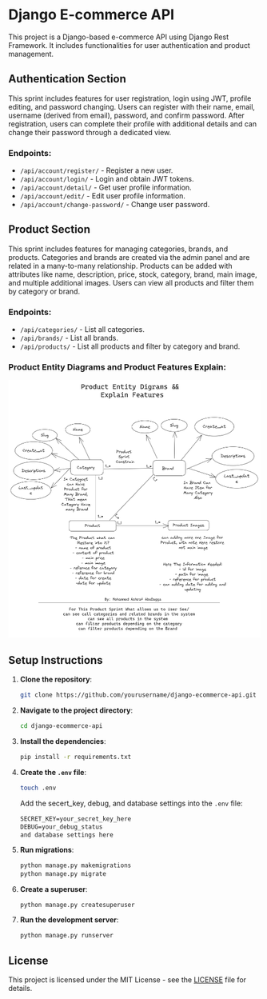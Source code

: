 # Django E-commerce API

This project is a Django-based e-commerce API using Django Rest Framework. It includes functionalities for user authentication and product management.

## Authentication Section

This sprint includes features for user registration, login using JWT, profile editing, and password changing. Users can register with their name, email, username (derived from email), password, and confirm password. After registration, users can complete their profile with additional details and can change their password through a dedicated view.

### Endpoints:

- `/api/account/register/` - Register a new user.
- `/api/account/login/` - Login and obtain JWT tokens.
- `/api/account/detail/` - Get user profile information.
- `/api/account/edit/` - Edit user profile information.
- `/api/account/change-password/` - Change user password.

## Product Section

This sprint includes features for managing categories, brands, and products. Categories and brands are created via the admin panel and are related in a many-to-many relationship. Products can be added with attributes like name, description, price, stock, category, brand, main image, and multiple additional images. Users can view all products and filter them by category or brand.

### Endpoints:

- `/api/categories/` - List all categories.
- `/api/brands/` - List all brands.
- `/api/products/` - List all products and filter by category and brand.

### Product Entity Diagrams and Product Features Explain:

![Product Entity Diagram](documents/images/product_entity.png)

## Setup Instructions

1. **Clone the repository**:

   ```sh
   git clone https://github.com/yourusername/django-ecommerce-api.git
   ```

2. **Navigate to the project directory**:

   ```sh
   cd django-ecommerce-api
   ```

3. **Install the dependencies**:

   ```sh
   pip install -r requirements.txt
   ```

4. **Create the `.env` file**:

   ```sh
   touch .env
   ```

   Add the secert_key, debug, and database settings into the `.env` file:

   ```env
   SECRET_KEY=your_secret_key_here
   DEBUG=your_debug_status
   and database settings here
   ```

5. **Run migrations**:

   ```sh
   python manage.py makemigrations
   python manage.py migrate
   ```

6. **Create a superuser**:

   ```sh
   python manage.py createsuperuser
   ```

7. **Run the development server**:
   ```sh
   python manage.py runserver
   ```

## License

This project is licensed under the MIT License - see the [LICENSE](LICENSE) file for details.

